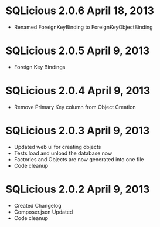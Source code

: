 
SQLicious 2.0.6 April 18, 2013
=============

* Renamed ForeignKeyBinding to ForeignKeyObjectBinding


SQLicious 2.0.5 April 9, 2013
=============

* Foreign Key Bindings


SQLicious 2.0.4 April 9, 2013
=============

* Remove Primary Key column from Object Creation


SQLicious 2.0.3 April 9, 2013
=============

* Updated web ui for creating objects
* Tests load and unload the database now
* Factories and Objects are now generated into one file
* Code cleanup


SQLicious 2.0.2 April 9, 2013
=============

* Created Changelog
* Composer.json Updated
* Code cleanup